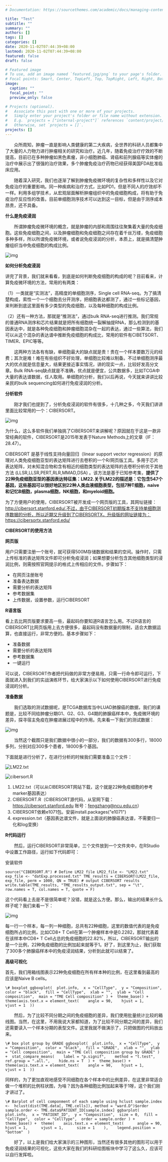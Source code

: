 ```yaml
---
# Documentation: https://sourcethemes.com/academic/docs/managing-content/

title: "Test"
subtitle: ""
summary: ""
authors: []
tags: []
categories: []
date: 2020-11-02T07:44:39+08:00
lastmod: 2020-11-02T07:44:39+08:00
featured: false
draft: false

# Featured image
# To use, add an image named `featured.jpg/png` to your page's folder.
# Focal points: Smart, Center, TopLeft, Top, TopRight, Left, Right, BottomLeft, Bottom, BottomRight.
image:
  caption: ""
  focal_point: ""
  preview_only: false

# Projects (optional).
#   Associate this post with one or more of your projects.
#   Simply enter your project's folder or file name without extension.
#   E.g. `projects = ["internal-project"]` references `content/project/deep-learning/index.md`.
#   Otherwise, set `projects = []`.
projects: []
---
```






　　众所周知，肿瘤一直是影响人类健康的第二大疾病，全世界的科研人员都集中了大量的人力物力进行肿瘤相关的研究和治疗。近几年，随着免疫治疗疗效的不断提高，目前已在多种肿瘤如黑色素瘤，非小细胞肺癌、肾癌和前列腺癌等实体瘤的治疗中展示出了很强的治疗效果，多个肿瘤免疫治疗药物已经获得美国FDA批准临床应用。

　　随着深入研究，我们也逐渐了解到肿瘤免疫微环境的复杂性和多样性以及它对免疫治疗的重要影响。同一种疾病和治疗方式，比如PD1，但是不同人的疗效却不一样。利用多组学技术，从宏观层面解析肿瘤组织中的免疫细胞构成，将有助于免疫治疗反应性的改善。目前单细胞测序技术可以达到这一目标，但是由于测序成本昂贵，还不具备。

**什么是免疫浸润**

　　所谓肿瘤免疫微环境的概念，就是肿瘤的内部和周围往往聚集着大量的免疫细胞。这些免疫细胞之间，以及肿瘤细胞和免疫细胞之间存在着千丝万缕，免疫细胞多种多样，所以所谓免疫微环境，或者说免疫浸润的分析，本质上，就是搞清楚肿瘤组织当中免疫细胞的构成比例。

![img](C:\Users\Administrator\AppData\Local\YNote\data\297946506@qq.com\91f693bde57642fe85318db732556646\clipboard.png)

**如何分析免疫浸润**

讲完了背景，我们就来看看，到底是如何判断免疫细胞的构成的呢？目前看来，计算免疫微环境的方法，常用的有两类：

（1）一类就是“实测法”，高精度的单细胞测序，Single cell RNA-seq。为了搞清楚构成，索性一个一个细胞去分开测序，把细胞表达都测了，通过一些标记基因，来判断到底这里面有多少类型的免疫细胞，以及每种细胞的构成比例。

（2）还有一种方法，那就是“推测法”，通过bulk RNA-seq进行推测。我们常规的普通RNA测序和芯片结果就是把所有细胞统一裂解抽提RNA，那么检测到的基因表达中，就是各种免疫细胞和肿瘤细胞混杂在一起的表达，通过一些算法，我们可以从这个混杂的表达谱中推断免疫细胞的构成比，常用的软件有CIBETSORT、TIMER、EPIC等等。

　　这两种方法各有有缺，单细胞最大的缺点就是贵！贵在一个样本要数万元的经费；其次是难！难在有些组织不好处理，单细胞比较难以制备。不过单细胞测序最大的优点就是信息量大，结果更接近事实情况，讲的现实一点，比较好发高分文章。Bulk RNA-seq缺点就是不准确，优点就是便宜，公共数据多，比如TCGA中大量的表达谱数据，任人取用。单细胞的分析，我们以后再说，今天就来讲讲比较亲民的bulk sequencing如何进行免疫浸润的分析。

**分析软件**

　　刚才我们也提到了，分析免疫浸润的软件有很多，十几种之多，今天我们讲讲里面比较常用的一个：CIBERSORT。

![img](C:\Users\Administrator\AppData\Local\YNote\data\297946506@qq.com\dc0fdba053fb4520b2cc14fe69a8e82f\clipboard.png)

为什么，这么多软件我们单独挑了CIBERSORT来讲解呢？原因就在于这是一款非常经典的软件，CIBERSORT是2015年发表于Nature Methods上的文章（IF：28.47）。

CIBERSORT 是基于线性支持向量回归（linear support vector regression）的原理对人类免疫细胞亚型的表达矩阵进行去卷积的一个R/网页版工具。多用于芯片表达矩阵，对未知混合物和含有相近的细胞类型的表达矩阵的去卷积分析优于其他方法 (LLSR,LLSR,PERT,RLR,MMAD,DSA) 。该方法是基于已知参考集，**提供了22种免疫细胞亚型的基因表达特征集：LM22.关于LM22的描述是：它包含547个基因，这些基因可以很好地区别22种人类血液细胞表型，包括7种T细胞，naive 和记忆B细胞，plasma细胞，NK细胞，和myeloid细胞。**

为了方便用户的使用，CIBERSORT被开发成一个网页版的工具，其网址链接：http://cibersort.stanford.edu/.不过，由于CIBERSORT初期版本不支持单细胞测序数据的分析，所以近期又升级到了CIBERSORTX，升级版的网址链接为：https://cibersortx.stanford.edu/

**CIBERSORT的使用方法**

**网页版**

用户只需要注册一个账号，就可获得500M存储数据和结果的空间。操作时，只需上传标准的表达矩阵文件即可分析免疫浸润；如果想要分析包含其他细胞类型的浸润比例，则需按照官网提示的格式上传相应的文件。步骤如下：

- 在网页注册账号
- 准备表达数据
- 需要分析的表达矩阵
- 参考数据集
- 上传数据，设置参数，运行CIBERSORT

**R语言版**

看上去比网页版要求要高一些，最起码你要知道R语言怎么用。不过R语言的CIBERSORT比网页版用上去方便很多，最起码没有数据量的限制，适合大数据运算，也直接运行，非常方便的。基本步骤如下：

- 准备数据
- 需要分析的表达矩阵
- 参考数据集
- 一键运行

可以说，CIBERSORT作者把代码做的非常方便易用，只需一行命令即可运行，下面就进入到我们的实战演练环节，给大家演示以下如何使用CIBERSORT进行免疫浸润的分析。

**准备数据**

　　我们选取的测试数据呢，是TCGA数据库当中LUAD肺腺癌的数据，我们的课题是，比较不同给肿瘤分期G1、G2、G3、G4期的肺腺癌样本中，免疫微环境的差异，探寻宿主免疫在肿瘤进展过程中的作用。先来看一下我们的测试数据：

![img](C:\Users\Administrator\AppData\Local\YNote\data\297946506@qq.com\e6d70ae3e4634334864f528a3a92dd4d\clipboard.png)

　　当然这个截图只是我们数据中很小的一部分，我们的数据有300多行，18000多列，分别对应300多个患者，18000多个基因。

下面就是进行分析了，在进行分析的时候我们需要准备三个文件：

![LM22.txt](C:/Users/Administrator/AppData/Local/YNote/data/297946506@qq.com/3acbb5d974e049f680f2b75b036e6282/attachment.png)

![cibersort.R](C:/Users/Administrator/AppData/Local/YNote/data/297946506@qq.com/6dac79fe7f654085b01a771e3e3c2e29/attachment.png)

1. LM22.txt（可以从CIBERSORT网站下载，这个就是22种免疫细胞的参考marker基因表达）
2. CIBERSORT.R（CIBERSORT源代码，从官网下载：https://cibersort.stanford.edu 账号：fengzhang@ncu.edu.cn）
3. CIBERSORT依赖e1071包。安装install.packages("e1071")
4. expression.txt（基因表达谱文件，就是上面说的肺腺癌表达谱，不需要归一化和log变换）

**R代码运行**

　　然后，运行CIBERSORT非常简单，三个文件放到一个文件夹中，在RStudio中设置工作路径，运行如下代码即可：

安装软件
```
source("CIBERSORT.R") # Define LM22 file LM22_file <- "LM22.txt" exp_file <- "datExp.processed.txt" TME_results = CIBERSORT(LM22_file, exp_file, perm = 1000, QN = TRUE) # output CIBERSORT results write.table(TME_results, "TME_results_output.txt", sep = "\t", row.names = T, col.names = T, quote = F)
```
这个代码看上去是不是很简单呢？没错，就是这么方便。那么，输出的结果长什么样子呢？我们来看一下：

![img](C:\Users\Administrator\AppData\Local\YNote\data\297946506@qq.com\fd81442fdfd84c91ac39fb4739ad7fee\clipboard.png)

每一行一个样本，每一列一种细胞，总共有22种细胞，这里的数值代表的是免疫细胞所占的比例，比如CD8+ T Cell在第一个肿瘤样本中是0.2282，那就代表着在该样本中CD8+ T Cell占总的免疫细胞的22.82%，所以，CIBERSORT输出的是一个比例，22种免疫细胞的比例加起来就等于1。好了，到这里为止，我们获取了300多个肺腺癌样本中的免疫浸润结果，分析到此就可以结束了。

**高级可视化**

首先，我们用箱线图表示22种免疫细胞在所有样本种的比例，在这里看到最高的应该是Naive B cells。
```
\# boxplot ggboxplot(  plot.info,  x = "CellType",  y = "Composition",  color = "black",  fill = "CellType",  xlab = "",  ylab = "Cell composition",  main = "TME Cell composition" ) +  theme_base() +  theme(axis.text.x = element_text(    angle = 90,    hjust = 1,    vjust = 1  ))
```
　　然后，为了比较不同分期之间的免疫细胞的差异，我们使用批量统计比较的箱线图。当然，在这里，不用我说大家都知道，为了比较不同分期之间的差异，我们还需要读入一个样本分期的表型文件。这里我就不做演示了，只把做图的代码放出来。

```
\# box plot group by GRADE ggboxplot(  plot.info,  x = "CellType",  y = "Composition",  color = "black",  fill = "GRADE",  xlab = "",  ylab = "Cell composition",  main = "TME Cell composition group by GRADE" ) +  stat_compare_means(    label = "p.signif",    method = "t.test",    ref.group = ".all.",    hide.ns = T  ) +  theme_base() +  theme(axis.text.x = element_text(    angle = 90,    hjust = 1,    vjust = 1  ))
```
同样的，为了更加直观地感受不同细胞在各个样本中的比例差异，在这里非常适合做一个堆积的比例柱状图，为啥？因为各种细胞比例加起来等于1呀，这个我们刚才讲过了。


```
\# Barplot of cell componment of each sample using hclust sample.index <-  hclust(dist(TME.data[, TME.cells]), method = "ward.D")$order sample.order <- TME.data$PATIENT_ID[sample.index] ggbarplot(  plot.info,  x = "PATIENT_ID",  y = "Composition",  size = 0,  fill = "CellType",  color = "CellType",  order = sample.order ) +  theme_base() +  theme(    axis.text.x = element_text(      angle = 90,      hjust = 1,      vjust = 1,      size = 1    ),    legend.position = "bottom"  )
```

　　好了，以上是我们给大家演示的三种图形，当然还有很多其他的图形可以用于免疫浸润结果的可视化，这些大家在我们的科研绘图板块中学习了这么久，应该可以自行发挥啦。

